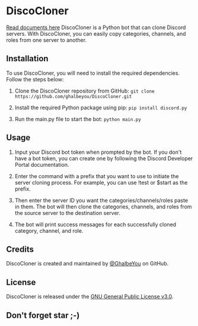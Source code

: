 # DiscoCloner
[Read documents here](https://github.com/Ghalbeyou/DiscoCloner/wiki)
DiscoCloner is a Python bot that can clone Discord servers. With DiscoCloner, you can easily copy categories, channels, and roles from one server to another.

## Installation

To use DiscoCloner, you will need to install the required dependencies. Follow the steps below:

1. Clone the DiscoCloner repository from GitHub:
   ```git clone https://github.com/ghalbeyou/DiscoCloner.git```

2. Install the required Python package using pip:
   ```pip install discord.py```

3. Run the main.py file to start the bot:
   ```python main.py```

## Usage

1. Input your Discord bot token when prompted by the bot. If you don't have a bot token, you can create one by following the Discord Developer Portal documentation.

2. Enter the command with a prefix that you want to use to initiate the server cloning process. For example, you can use !test or $start as the prefix.

3. Then enter the server ID you want the categories/channels/roles paste in them. The bot will then clone the categories, channels, and roles from the source server to the destination server.

4. The bot will print success messages for each successfully cloned category, channel, and role.

## Credits

DiscoCloner is created and maintained by [@GhalbeYou](https://github.com/ghalbeyou) on GitHub.

## License

DiscoCloner is released under the [GNU General Public License v3.0](https://github.com/ghalbeyou/DiscoCloner/blob/main/LICENSE).

## Don't forget star ;-)